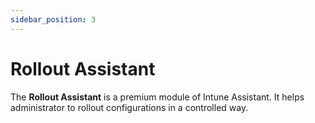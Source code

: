```yaml
---
sidebar_position: 3
---
```


# Rollout Assistant

The **Rollout Assistant** is a premium module of Intune Assistant. It helps administrator to rollout configurations in a controlled way.